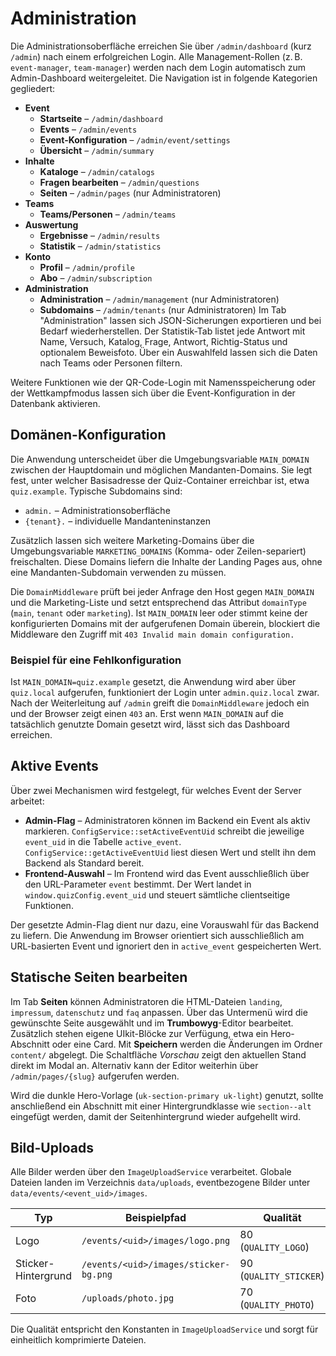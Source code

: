 # Administration

Die Administrationsoberfläche erreichen Sie über `/admin/dashboard` (kurz `/admin`) nach einem erfolgreichen Login. Alle Management-Rollen (z. B. `event-manager`, `team-manager`) werden nach dem Login automatisch zum Admin-Dashboard weitergeleitet. Die Navigation ist in folgende Kategorien gegliedert:

* **Event**
  * **Startseite** – `/admin/dashboard`
  * **Events** – `/admin/events`
  * **Event-Konfiguration** – `/admin/event/settings`
  * **Übersicht** – `/admin/summary`
* **Inhalte**
  * **Kataloge** – `/admin/catalogs`
  * **Fragen bearbeiten** – `/admin/questions`
  * **Seiten** – `/admin/pages` (nur Administratoren)
* **Teams**
  * **Teams/Personen** – `/admin/teams`
* **Auswertung**
  * **Ergebnisse** – `/admin/results`
  * **Statistik** – `/admin/statistics`
* **Konto**
  * **Profil** – `/admin/profile`
  * **Abo** – `/admin/subscription`
* **Administration**
  * **Administration** – `/admin/management` (nur Administratoren)
  * **Subdomains** – `/admin/tenants` (nur Administratoren)
Im Tab "Administration" lassen sich JSON-Sicherungen exportieren und bei Bedarf wiederherstellen. Der Statistik-Tab listet jede Antwort mit Name, Versuch, Katalog, Frage, Antwort, Richtig-Status und optionalem Beweisfoto. Über ein Auswahlfeld lassen sich die Daten nach Teams oder Personen filtern.

Weitere Funktionen wie der QR-Code-Login mit Namensspeicherung oder der Wettkampfmodus lassen sich über die Event-Konfiguration in der Datenbank aktivieren.

## Domänen-Konfiguration

Die Anwendung unterscheidet über die Umgebungsvariable `MAIN_DOMAIN` zwischen der Hauptdomain und möglichen Mandanten-Domains. Sie legt fest, unter welcher Basisadresse der Quiz-Container erreichbar ist, etwa `quiz.example`. Typische Subdomains sind:

- `admin.` – Administrationsoberfläche
- `{tenant}.` – individuelle Mandanteninstanzen

Zusätzlich lassen sich weitere Marketing-Domains über die Umgebungsvariable `MARKETING_DOMAINS` (Komma- oder Zeilen-separiert) freischalten. Diese Domains liefern die Inhalte der Landing Pages aus, ohne eine Mandanten-Subdomain verwenden zu müssen.

Die `DomainMiddleware` prüft bei jeder Anfrage den Host gegen `MAIN_DOMAIN` und die Marketing-Liste und setzt entsprechend das Attribut `domainType` (`main`, `tenant` oder `marketing`). Ist `MAIN_DOMAIN` leer oder stimmt keine der konfigurierten Domains mit der aufgerufenen Domain überein, blockiert die Middleware den Zugriff mit `403 Invalid main domain configuration.`

### Beispiel für eine Fehlkonfiguration

Ist `MAIN_DOMAIN=quiz.example` gesetzt, die Anwendung wird aber über `quiz.local` aufgerufen, funktioniert der Login unter `admin.quiz.local` zwar. Nach der Weiterleitung auf `/admin` greift die `DomainMiddleware` jedoch ein und der Browser zeigt einen `403` an. Erst wenn `MAIN_DOMAIN` auf die tatsächlich genutzte Domain gesetzt wird, lässt sich das Dashboard erreichen.

## Aktive Events

Über zwei Mechanismen wird festgelegt, für welches Event der Server arbeitet:

* **Admin-Flag** – Administratoren können im Backend ein Event als aktiv markieren. `ConfigService::setActiveEventUid` schreibt die jeweilige `event_uid` in die Tabelle `active_event`. `ConfigService::getActiveEventUid` liest diesen Wert und stellt ihn dem Backend als Standard bereit.
* **Frontend-Auswahl** – Im Frontend wird das Event ausschließlich über den URL-Parameter `event` bestimmt. Der Wert landet in `window.quizConfig.event_uid` und steuert sämtliche clientseitige Funktionen.

Der gesetzte Admin-Flag dient nur dazu, eine Vorauswahl für das Backend zu liefern. Die Anwendung im Browser orientiert sich ausschließlich am URL-basierten Event und ignoriert den in `active_event` gespeicherten Wert.

## Statische Seiten bearbeiten

Im Tab **Seiten** können Administratoren die HTML-Dateien `landing`, `impressum`, `datenschutz` und `faq` anpassen. Über das Untermenü wird die gewünschte Seite ausgewählt und im **Trumbowyg**-Editor bearbeitet. Zusätzlich stehen eigene UIkit-Blöcke zur Verfügung, etwa ein Hero-Abschnitt oder eine Card. Mit **Speichern** werden die Änderungen im Ordner `content/` abgelegt. Die Schaltfläche *Vorschau* zeigt den aktuellen Stand direkt im Modal an. Alternativ kann der Editor weiterhin über `/admin/pages/{slug}` aufgerufen werden.

Wird die dunkle Hero-Vorlage (`uk-section-primary uk-light`) genutzt, sollte anschließend ein Abschnitt mit einer Hintergrundklasse wie `section--alt` eingefügt werden, damit der Seitenhintergrund wieder aufgehellt wird.

## Bild-Uploads

Alle Bilder werden über den `ImageUploadService` verarbeitet. Globale Dateien landen im Verzeichnis `data/uploads`, eventbezogene Bilder unter `data/events/<event_uid>/images`.

| Typ                 | Beispielpfad                              | Qualität |
|---------------------|------------------------------------------|----------|
| Logo                | `/events/<uid>/images/logo.png`          | 80 (`QUALITY_LOGO`)
| Sticker-Hintergrund | `/events/<uid>/images/sticker-bg.png`    | 90 (`QUALITY_STICKER`)
| Foto                | `/uploads/photo.jpg`                     | 70 (`QUALITY_PHOTO`)

Die Qualität entspricht den Konstanten in `ImageUploadService` und sorgt für einheitlich komprimierte Dateien.
